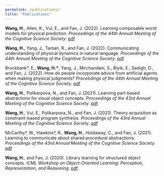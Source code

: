 ```yaml
---
permalink: /publications/
title: "Publications"
---
```


**Wang, H.**, Allen, K., Vul, E., and Fan, J. (2022). Learning composable world models for physical prediction. *Proceedings of the 44th Annual Meeting of the Cognitive Science Society*. [pdf](https://drive.google.com/file/d/1l-EkMcN4zEasE77-_dC_Q4pWUOtX7-mC/view?usp=sharing)

**Wang, H.**, Yang, J., Tamari, R., and Fan, J. (2022). Communicating understanding of physical dynamics in natural language. *Proceedings of the 44th Annual Meeting of the Cognitive Science Society*. [pdf](https://drive.google.com/file/d/1Ddo9IZ4sZmRSgDPAhfzHy6Crd4Pyx7Oo/view?usp=sharing)

Brockbank\*, E., **Wang, H.\***, Yang, J.,  Mirchandani, S., Biyik, E., Sadigh, D., and Fan, J. (2022). How do people incorporate advice from artificial agents when making physical judgments? *Proceedings of the 44th Annual Meeting of the Cognitive Science Society*. [pdf](https://drive.google.com/file/d/1OKP2EtttKgKkcDFb25hGUGvkoly5X8HZ/view?usp=sharing)

**Wang, H.**, Polikarpova, N., and Fan, J. (2021). Learning part-based abstractions for visual object concepts. *Proceedings of the 43rd Annual Meeting of the Cognitive Science Society*. [pdf](https://cogtoolslab.github.io/pdf/wang_cogsci_2021a.pdf)

**Wang, H.**, Vul, E., Polikarpova, N., and Fan, J. (2021). Theory acquisition as constraint-based program synthesis. *Proceedings of the 43rd Annual Meeting of the Cognitive Science Society*. [pdf](https://cogtoolslab.github.io/pdf/wang_cogsci_2021b.pdf)

McCarthy\*, W., Hawkins\*, R., **Wang, H.**, Holdaway, C., and Fan, J. (2021). Learning to communicate about shared procedural abstractions. *Proceedings of the 43rd Annual Meeting of the Cognitive Science Society*. [pdf](https://cogtoolslab.github.io/pdf/mccarthy_cogsci_2021b.pdf)

**Wang, H.**, and Fan, J. (2020). Library learning for structured object concepts. *ICML Workshop on Object-Oriented Learning: Perception, Representation, and Reasoning*. [pdf](https://cogtoolslab.github.io/pdf/wang_ool_2020.pdf)